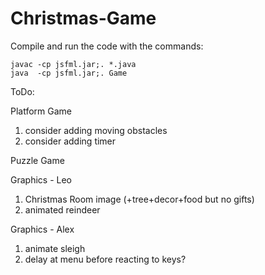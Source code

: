 # Christmas-Game

Compile and run the code with the commands:

	javac -cp jsfml.jar;. *.java
	java  -cp jsfml.jar;. Game

ToDo:

Platform Game
1. consider adding moving obstacles
2. consider adding timer

Puzzle Game

Graphics - Leo
1. Christmas Room image (+tree+decor+food but no gifts)
2. animated reindeer

Graphics - Alex
1. animate sleigh
2. delay at menu before reacting to keys?
